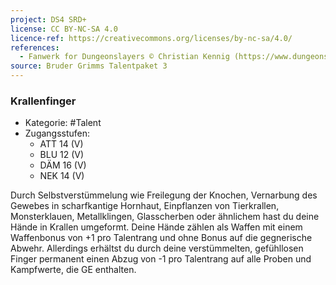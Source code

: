 ```yaml
---
project: DS4 SRD+
license: CC BY-NC-SA 4.0
licence-ref: https://creativecommons.org/licenses/by-nc-sa/4.0/
references: 
  - Fanwerk for Dungeonslayers © Christian Kennig (https://www.dungeonslayers.net/)
source: Bruder Grimms Talentpaket 3
---
```


### Krallenfinger

- Kategorie: #Talent
- Zugangsstufen:
  - ATT 14 (V)
  - BLU 12 (V)
  - DÄM 16 (V)
  - NEK 14 (V)

Durch Selbstverstümmelung wie Freilegung der Knochen, Vernarbung des Gewebes in scharfkantige Hornhaut, Einpflanzen von Tierkrallen, Monsterklauen, Metallklingen, Glasscherben oder ähnlichem hast du deine Hände in Krallen umgeformt. Deine Hände zählen als Waffen mit einem Waffenbonus von +1 pro Talentrang und ohne Bonus auf die gegnerische Abwehr. Allerdings erhältst du durch deine verstümmelten, gefühllosen Finger permanent einen Abzug von -1 pro Talentrang auf alle Proben und Kampfwerte, die GE enthalten.

